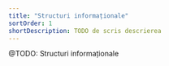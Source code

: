 ```yaml
---
title: "Structuri informaționale"
sortOrder: 1
shortDescription: TODO de scris descrierea
---
```


@TODO: Structuri informaționale
